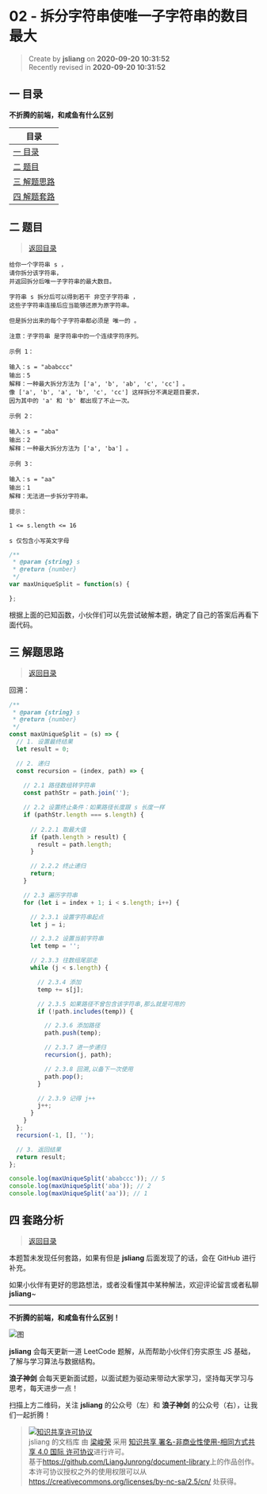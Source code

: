 02 - 拆分字符串使唯一子字符串的数目最大
===

> Create by **jsliang** on **2020-09-20 10:31:52**  
> Recently revised in **2020-09-20 10:31:52**

## <a name="chapter-one" id="chapter-one"></a>一 目录

**不折腾的前端，和咸鱼有什么区别**

| 目录 |
| --- |
| [一 目录](#chapter-one) |
| <a name="catalog-chapter-two" id="catalog-chapter-two"></a>[二 题目](#chapter-two) |
| <a name="catalog-chapter-three" id="catalog-chapter-three"></a>[三 解题思路](#chapter-three) |
| <a name="catalog-chapter-four" id="catalog-chapter-four"></a>[四 解题套路](#chapter-four) |

## <a name="chapter-two" id="chapter-two"></a>二 题目

> [返回目录](#chapter-one)

```
给你一个字符串 s ，
请你拆分该字符串，
并返回拆分后唯一子字符串的最大数目。

字符串 s 拆分后可以得到若干 非空子字符串 ，
这些子字符串连接后应当能够还原为原字符串。

但是拆分出来的每个子字符串都必须是 唯一的 。

注意：子字符串 是字符串中的一个连续字符序列。

示例 1：

输入：s = "ababccc"
输出：5
解释：一种最大拆分方法为 ['a', 'b', 'ab', 'c', 'cc'] 。
像 ['a', 'b', 'a', 'b', 'c', 'cc'] 这样拆分不满足题目要求，
因为其中的 'a' 和 'b' 都出现了不止一次。

示例 2：

输入：s = "aba"
输出：2
解释：一种最大拆分方法为 ['a', 'ba'] 。

示例 3：

输入：s = "aa"
输出：1
解释：无法进一步拆分字符串。

提示：

1 <= s.length <= 16

s 仅包含小写英文字母
```

```js
/**
 * @param {string} s
 * @return {number}
 */
var maxUniqueSplit = function(s) {

};
```

根据上面的已知函数，小伙伴们可以先尝试破解本题，确定了自己的答案后再看下面代码。

## <a name="chapter-three" id="chapter-three"></a>三 解题思路

> [返回目录](#chapter-one)

回溯：

```js
/**
 * @param {string} s
 * @return {number}
 */
const maxUniqueSplit = (s) => {
  // 1. 设置最终结果
  let result = 0;

  // 2. 递归
  const recursion = (index, path) => {
    
    // 2.1 路径数组转字符串
    const pathStr = path.join('');

    // 2.2 设置终止条件：如果路径长度跟 s 长度一样
    if (pathStr.length === s.length) {
      
      // 2.2.1 取最大值
      if (path.length > result) {
        result = path.length;
      }

      // 2.2.2 终止递归
      return;
    }

    // 2.3 遍历字符串
    for (let i = index + 1; i < s.length; i++) {

      // 2.3.1 设置字符串起点
      let j = i;

      // 2.3.2 设置当前字符串
      let temp = '';

      // 2.3.3 往数组尾部走
      while (j < s.length) {

        // 2.3.4 添加
        temp += s[j];

        // 2.3.5 如果路径不曾包含该字符串,那么就是可用的
        if (!path.includes(temp)) {

          // 2.3.6 添加路径
          path.push(temp);

          // 2.3.7 进一步递归
          recursion(j, path);

          // 2.3.8 回溯,以备下一次使用
          path.pop();
        }

        // 2.3.9 记得 j++
        j++;
      }
    }
  };
  recursion(-1, [], '');

  // 3. 返回结果
  return result;
};

console.log(maxUniqueSplit('ababccc')); // 5
console.log(maxUniqueSplit('aba')); // 2
console.log(maxUniqueSplit('aa')); // 1
```

## <a name="chapter-four" id="chapter-four"></a>四 套路分析

> [返回目录](#chapter-one)

本题暂未发现任何套路，如果有但是 **jsliang** 后面发现了的话，会在 GitHub 进行补充。

如果小伙伴有更好的思路想法，或者没看懂其中某种解法，欢迎评论留言或者私聊 **jsliang**~

---

**不折腾的前端，和咸鱼有什么区别！**

![图](https://github.com/LiangJunrong/document-library/blob/master/public-repertory/img/z-index-small.png?raw=true)

**jsliang** 会每天更新一道 LeetCode 题解，从而帮助小伙伴们夯实原生 JS 基础，了解与学习算法与数据结构。

**浪子神剑** 会每天更新面试题，以面试题为驱动来带动大家学习，坚持每天学习与思考，每天进步一点！

扫描上方二维码，关注 **jsliang** 的公众号（左）和 **浪子神剑** 的公众号（右），让我们一起折腾！

> <a rel="license" href="http://creativecommons.org/licenses/by-nc-sa/4.0/"><img alt="知识共享许可协议" style="border-width:0" src="https://i.creativecommons.org/l/by-nc-sa/4.0/88x31.png" /></a><br /><span xmlns:dct="http://purl.org/dc/terms/" property="dct:title">jsliang 的文档库</span> 由 <a xmlns:cc="http://creativecommons.org/ns#" href="https://github.com/LiangJunrong/document-library" property="cc:attributionName" rel="cc:attributionURL">梁峻荣</a> 采用 <a rel="license" href="http://creativecommons.org/licenses/by-nc-sa/4.0/">知识共享 署名-非商业性使用-相同方式共享 4.0 国际 许可协议</a>进行许可。<br />基于<a xmlns:dct="http://purl.org/dc/terms/" href="https://github.com/LiangJunrong/document-library" rel="dct:source">https://github.com/LiangJunrong/document-library</a>上的作品创作。<br />本许可协议授权之外的使用权限可以从 <a xmlns:cc="http://creativecommons.org/ns#" href="https://creativecommons.org/licenses/by-nc-sa/2.5/cn/" rel="cc:morePermissions">https://creativecommons.org/licenses/by-nc-sa/2.5/cn/</a> 处获得。